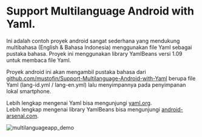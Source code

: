 # Support Multilanguage Android with Yaml.

Ini adalah contoh proyek android sangat sederhana yang mendukung multibahasa (English & Bahasa Indonesia) menggunakan file Yaml sebagai pustaka bahasa. Proyek ini menggunakan library YamlBeans versi 1.09 untuk membaca file Yaml. <br />

Proyek android ini akan mengambil pustaka bahasa dari <a href="https://github.com/mustofin/Support-Multilanguage-Android-with-Yaml" target="_blank">github.com/mustofin/Support-Multilanguage-Android-with-Yaml</a> berupa file Yaml (lang-id.yml / lang-en.yml) lalu menyimpannya pada penyimpanan lokal smartphone.

Lebih lengkap mengenai Yaml bisa mengunjungi [yaml.org](http://yaml.org/).<br />
Lebih lengkap mengenai library YamlBeans bisa mengunjungi <a href="https://android-arsenal.com/details/1/557" target="_blank">android-arsenal.com</a>.


![multilanguageapp_demo](https://cloud.githubusercontent.com/assets/8685898/14098261/29f4a90c-f5a4-11e5-9c20-4d5d8fc74226.gif)

